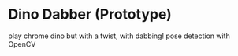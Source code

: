 # Dino Dabber (Prototype)
 play chrome dino but with a twist, with dabbing! pose detection with OpenCV
